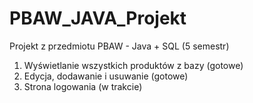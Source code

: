# PBAW_JAVA_Projekt
Projekt z przedmiotu PBAW - Java + SQL (5 semestr)

1. Wyświetlanie wszystkich produktów z bazy (gotowe)
2. Edycja, dodawanie i usuwanie (gotowe)
3. Strona logowania (w trakcie)
